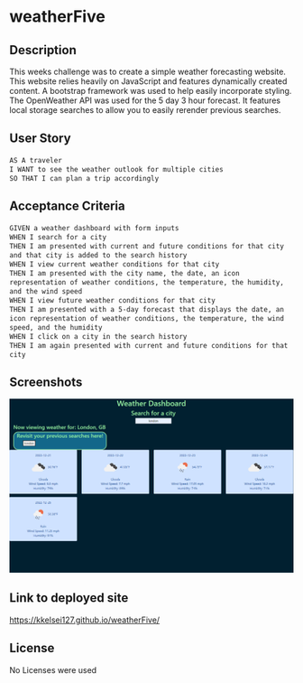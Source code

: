 # weatherFive

## Description

This weeks challenge was to create a simple weather forecasting website. This website relies heavily on JavaScript and features dynamically created content. A bootstrap framework was used to help easily incorporate styling. The OpenWeather API was used for the 5 day 3 hour forecast. It features local storage searches to allow you to easily rerender previous searches.


## User Story

```
AS A traveler
I WANT to see the weather outlook for multiple cities
SO THAT I can plan a trip accordingly
```

## Acceptance Criteria

```
GIVEN a weather dashboard with form inputs
WHEN I search for a city
THEN I am presented with current and future conditions for that city and that city is added to the search history
WHEN I view current weather conditions for that city
THEN I am presented with the city name, the date, an icon representation of weather conditions, the temperature, the humidity, and the wind speed
WHEN I view future weather conditions for that city
THEN I am presented with a 5-day forecast that displays the date, an icon representation of weather conditions, the temperature, the wind speed, and the humidity
WHEN I click on a city in the search history
THEN I am again presented with current and future conditions for that city
```

## Screenshots

![The following image shows the completed layout.](./Assets/Screenshot%202022-12-20%20163409.png)


## Link to deployed site
https://kkelsei127.github.io/weatherFive/

## License

No Licenses were used
